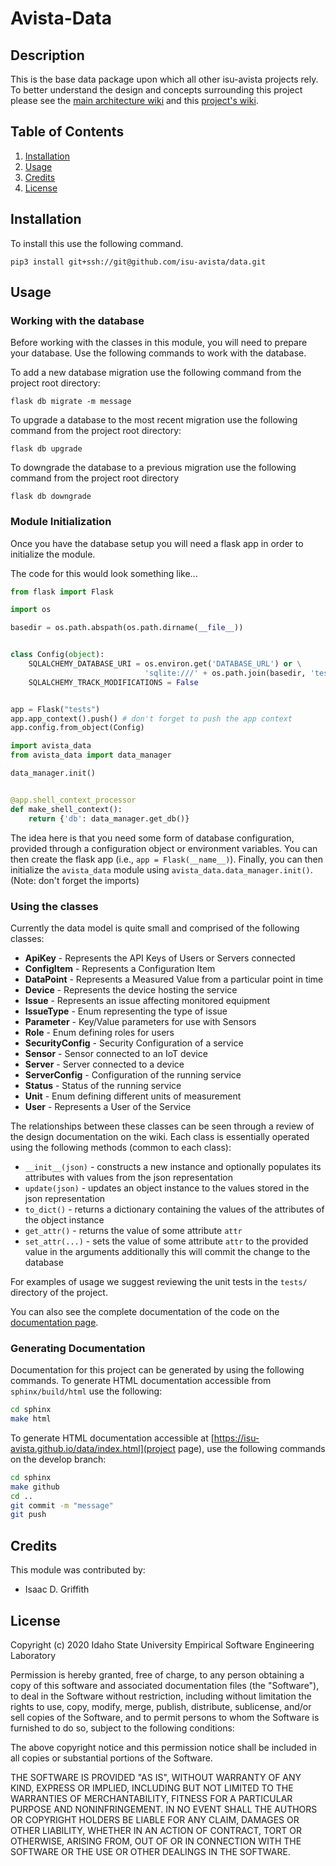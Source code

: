 # Avista-Data


## Description

This is the base data package upon which all other isu-avista projects rely. 
To better understand the design and concepts surrounding this project please
see the [main architecture wiki](https://github.com/isu-avista/architecture/wiki)
and this [project's wiki](https://github.com/isu-avista/data/wiki).

## Table of Contents

1. [Installation](#installation)
2. [Usage](#usage)
3. [Credits](#credits)
4. [License](#license)

## Installation

To install this use the following command.

```
pip3 install git+ssh://git@github.com/isu-avista/data.git
```

## Usage

### Working with the database

Before working with the classes in this module, you will need to prepare your database. Use the following commands to work with the database.

To add a new database migration use the following command from the project root directory:

```
flask db migrate -m message
```

To upgrade a database to the most recent migration use the following command from the project root directory:

```
flask db upgrade
```

To downgrade the database to a previous migration use the following command from the project root directory

```
flask db downgrade
```

### Module Initialization

Once you have the database setup you will need a flask app in order to initialize the module.

The code for this would look something like...

```python
from flask import Flask

import os

basedir = os.path.abspath(os.path.dirname(__file__))


class Config(object):
    SQLALCHEMY_DATABASE_URI = os.environ.get('DATABASE_URL') or \
                              'sqlite:///' + os.path.join(basedir, 'test.db')
    SQLALCHEMY_TRACK_MODIFICATIONS = False


app = Flask("tests")
app.app_context().push() # don't forget to push the app context
app.config.from_object(Config)

import avista_data
from avista_data import data_manager

data_manager.init()


@app.shell_context_processor
def make_shell_context():
    return {'db': data_manager.get_db()}

```

The idea here is that you need some form of database configuration, provided through a configuration object
or environment variables. You can then create the flask app (i.e., `app = Flask(__name__)`). Finally, you can
then initialize the `avista_data` module using `avista_data.data_manager.init()`. (Note: don't forget the imports)

### Using the classes

Currently the data model is quite small and comprised of the following classes:

* **ApiKey** - Represents the API Keys of Users or Servers connected
* **ConfigItem** - Represents a Configuration Item
* **DataPoint** - Represents a Measured Value from a particular point in time
* **Device** - Represents the device hosting the service
* **Issue** - Represents an issue affecting monitored equipment
* **IssueType** - Enum representing the type of issue
* **Parameter** - Key/Value parameters for use with Sensors 
* **Role** - Enum defining roles for users
* **SecurityConfig** - Security Configuration of a service 
* **Sensor** - Sensor connected to an IoT device
* **Server** - Server connected to a device
* **ServerConfig** - Configuration of the running service
* **Status** - Status of the running service
* **Unit** - Enum defining different units of measurement
* **User** - Represents a User of the Service

The relationships between these classes can be seen through a review of the design documentation
on the wiki. Each class is essentially operated using the following methods (common to each class):

* `__init__(json)` - constructs a new instance and optionally populates its attributes with values from the json representation
* `update(json)` - updates an object instance to the values stored in the json representation
* `to_dict()` - returns a dictionary containing the values of the attributes of the object instance
* `get_attr()` - returns the value of some attribute `attr`
* `set_attr(...)` - sets the value of some attribute `attr` to the provided value in the arguments additionally this will commit the change to the database

For examples of usage we suggest reviewing the unit tests in the `tests/` directory of the project.

You can also see the complete documentation of the code on the [documentation page](https://isu-avista.github.io/data/).

### Generating Documentation

Documentation for this project can be generated by using the following commands.
To generate HTML documentation accessible from `sphinx/build/html` use the following:

```bash
cd sphinx
make html
``` 

To generate HTML documentation accessible at [https://isu-avista.github.io/data/index.html](project page),
use the following commands on the develop branch:

```bash
cd sphinx
make github
cd ..
git commit -m "message"
git push
```

## Credits

This module was contributed by:

- Isaac D. Griffith

## License

Copyright (c) 2020 Idaho State University Empirical Software Engineering Laboratory

Permission is hereby granted, free of charge, to any person obtaining a copy
of this software and associated documentation files (the "Software"), to deal
in the Software without restriction, including without limitation the rights
to use, copy, modify, merge, publish, distribute, sublicense, and/or sell
copies of the Software, and to permit persons to whom the Software is
furnished to do so, subject to the following conditions:

The above copyright notice and this permission notice shall be included in all
copies or substantial portions of the Software.

THE SOFTWARE IS PROVIDED "AS IS", WITHOUT WARRANTY OF ANY KIND, EXPRESS OR
IMPLIED, INCLUDING BUT NOT LIMITED TO THE WARRANTIES OF MERCHANTABILITY,
FITNESS FOR A PARTICULAR PURPOSE AND NONINFRINGEMENT. IN NO EVENT SHALL THE
AUTHORS OR COPYRIGHT HOLDERS BE LIABLE FOR ANY CLAIM, DAMAGES OR OTHER
LIABILITY, WHETHER IN AN ACTION OF CONTRACT, TORT OR OTHERWISE, ARISING FROM,
OUT OF OR IN CONNECTION WITH THE SOFTWARE OR THE USE OR OTHER DEALINGS IN THE
SOFTWARE.

